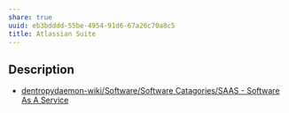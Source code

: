 ```yaml
---
share: true
uuid: eb3bdddd-55be-4954-91d6-67a26c70a8c5
title: Atlassian Suite
---
```

## Description

* [dentropydaemon-wiki/Software/Software Catagories/SAAS - Software As A Service](/undefined)
